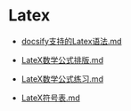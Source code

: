 # Latex
- [docsify支持的Latex语法.md](docs\语法学习\Latex\docsify支持的Latex语法.md)

- [LateX数学公式排版.md](docs\语法学习\Latex\LateX数学公式排版.md)

- [LateX数学公式练习.md](docs\语法学习\Latex\LateX数学公式练习.md)

- [LateX符号表.md](docs\语法学习\Latex\LateX符号表.md)


